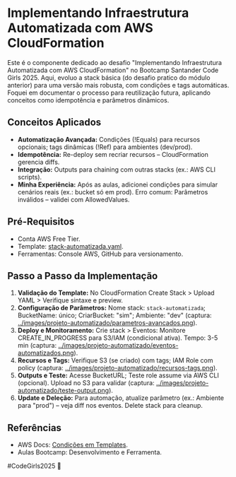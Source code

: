 # Implementando Infraestrutura Automatizada com AWS CloudFormation

Este é o componente dedicado ao desafio "Implementando Infraestrutura Automatizada com AWS CloudFormation" no Bootcamp Santander Code Girls 2025. Aqui, evoluo a stack básica (do desafio pratico do módulo anterior) para uma versão mais robusta, com condições e tags automáticas. Foquei em documentar o processo para reutilização futura, aplicando conceitos como idempotência e parâmetros dinâmicos. 

## Conceitos Aplicados
- **Automatização Avançada:** Condições (!Equals) para recursos opcionais; tags dinâmicas (!Ref) para ambientes (dev/prod).
- **Idempotência:** Re-deploy sem recriar recursos – CloudFormation gerencia diffs.
- **Integração:** Outputs para chaining com outras stacks (ex.: AWS CLI scripts).
- **Minha Experiência:** Após as aulas, adicionei condições para simular cenários reais (ex.: bucket só em prod). Erro comum: Parâmetros inválidos – validei com AllowedValues.

## Pré-Requisitos
- Conta AWS Free Tier.
- Template: [stack-automatizada.yaml](/projeto-automatizado/stack-automatizada.yaml).
- Ferramentas: Console AWS, GitHub para versionamento.

## Passo a Passo da Implementação
1. **Validação do Template:** No CloudFormation Create Stack > Upload YAML > Verifique sintaxe e preview.
2. **Configuração de Parâmetros:** Nome stack: `stack-automatizada`; BucketName: único; CriarBucket: "sim"; Ambiente: "dev" (captura: [../images/projeto-automatizado/parametros-avancados.png](../images/projeto-automatizado/parametros-avancados.png)).
3. **Deploy e Monitoramento:** Crie stack > Eventos: Monitore CREATE_IN_PROGRESS para S3/IAM (condicional ativa). Tempo: 3-5 min (captura: [../images/projeto-automatizado/eventos-automatizados.png](../images/projeto-automatizado/eventos-automatizados.png)).
4. **Recursos e Tags:** Verifique S3 (se criado) com tags; IAM Role com policy (captura: [../images/projeto-automatizado/recursos-tags.png](../images/projeto-automatizado/recursos-tags.png)).
5. **Outputs e Teste:** Acesse BucketURL; Teste role assume via AWS CLI (opcional). Upload no S3 para validar (captura: [../images/projeto-automatizado/teste-output.png](../images/projeto-automatizado/teste-output.png)).
6. **Update e Deleção:** Para automação, atualize parâmetro (ex.: Ambiente para "prod") – veja diff nos eventos. Delete stack para cleanup.

## Referências
- AWS Docs: [Condições em Templates](https://docs.aws.amazon.com/AWSCloudFormation/latest/UserGuide/conditions-section-structure.html).
- Aulas Bootcamp: Desenvolvimento e Ferramenta.

#CodeGirls2025 🚀